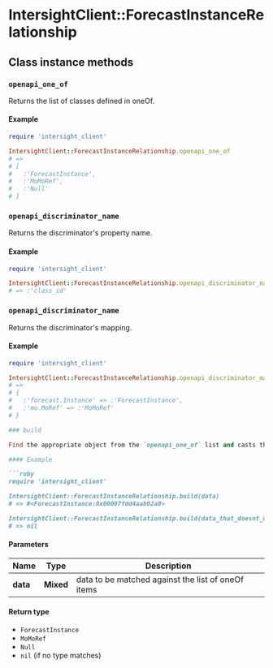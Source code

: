 # IntersightClient::ForecastInstanceRelationship

## Class instance methods

### `openapi_one_of`

Returns the list of classes defined in oneOf.

#### Example

```ruby
require 'intersight_client'

IntersightClient::ForecastInstanceRelationship.openapi_one_of
# =>
# [
#   :'ForecastInstance',
#   :'MoMoRef',
#   :'Null'
# ]
```

### `openapi_discriminator_name`

Returns the discriminator's property name.

#### Example

```ruby
require 'intersight_client'

IntersightClient::ForecastInstanceRelationship.openapi_discriminator_name
# => :'class_id'
```

### `openapi_discriminator_name`

Returns the discriminator's mapping.

#### Example

```ruby
require 'intersight_client'

IntersightClient::ForecastInstanceRelationship.openapi_discriminator_mapping
# =>
# {
#   :'forecast.Instance' => :'ForecastInstance',
#   :'mo.MoRef' => :'MoMoRef'
# }

### build

Find the appropriate object from the `openapi_one_of` list and casts the data into it.

#### Example

```ruby
require 'intersight_client'

IntersightClient::ForecastInstanceRelationship.build(data)
# => #<ForecastInstance:0x00007fdd4aab02a0>

IntersightClient::ForecastInstanceRelationship.build(data_that_doesnt_match)
# => nil
```

#### Parameters

| Name | Type | Description |
| ---- | ---- | ----------- |
| **data** | **Mixed** | data to be matched against the list of oneOf items |

#### Return type

- `ForecastInstance`
- `MoMoRef`
- `Null`
- `nil` (if no type matches)

